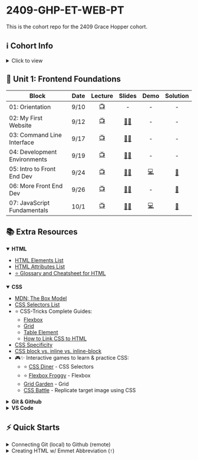 # 2409-GHP-ET-WEB-PT

This is the cohort repo for the 2409 Grace Hopper cohort.

## ℹ️ Cohort Info

<details>
<summary>Click to view</summary>
<h3>🧑‍🏫 Instructional Staff</h3>

- Liz Hoppstetter - Instructor
- Torie Kim - Open Support Mentor
- Rebecca Klasson - Career Success Coach
- Jess Williams - Learner Experience Manager

<h3>🔗 Important Links</h3>
These are important links that you'll need throughout the course:

[Zoom Classroom](https://fullstackacademy.zoom.us/j/9227706854?pwd=M1dpN1B0YmdLbWowaUhwUHl6TDJGdz09) | [Canvas](https://fullstack.instructure.com/courses/1122) | [Recorded Lectures](https://www.youtube.com/playlist?list=PL_yPiP-ZZLhLB0-eHhxcVxHDBNokCyitc) | [Learning Teams](https://docs.google.com/spreadsheets/d/1fBnvWI-ErJmlXrlrmi_I3vLErA7t7CNciZs-Fveqkgc/edit?gid=337656156#gid=337656156)

<h3>📅 Class Schedule</h3>

→ Every Tuesday & Thursday @ 7pm - 10pm ET
<br>
→ [Curriculum Roadmap](https://docs.google.com/spreadsheets/d/1KDJQ_L7sDzuia-NcybOdGJBGUmQCS42iQ6sZdw9Dm0E/edit?usp=sharing)

<strong>Holidays and Days Off</strong>

- 🦃 Thanksgiving: Thurs, 11/28/24
- ⛄ Winter Break:
  Tues, 12/24/24 - Tues, 12/31/24
- 🎓 Graduation/End Date: March 27th, 2025

<h3>📅 Open Support Hours Schedule</h3>

[Zoom Room](https://fullstackacademy.zoom.us/j/3401123996?pwd=b1UwZmJXR2VRVWdqY0FXb0V3WkIzZz09)

→ Monday 3pm- 11pm ET <br>
→ Tuesday 3pm-6pm ET<br>
→ Wednesday 3pm-11pm ET <br>
→ Thursday 3pm-6pm ET <br>
→ Friday 3pm-6pm ET

</details>

## 🌱 Unit 1: Frontend Foundations

| Block                        | Date |              Lecture               |                                                                Slides                                                                |                    Demo                    |                   Solution                   |
| ---------------------------- | :--: | :--------------------------------: | :----------------------------------------------------------------------------------------------------------------------------------: | :----------------------------------------: | :------------------------------------------: |
| 01: Orientation              | 9/10 | [📺](https://youtu.be/jYUljk-SWt0) |                                                                  -                                                                   |                     -                      |                      -                       |
| 02: My First Website         | 9/12 | [📺](https://youtu.be/tiO2Q9_Pqp4) |           [:teacher:](https://fullstack.instructure.com/courses/1122/pages/block-2-my-first-website?module_item_id=353860)           |                     -                      |                      -                       |
| 03: Command Line Interface   | 9/17 | [📺](https://youtu.be/0KA3sVtf7tQ) |        [:teacher:](https://fullstack.instructure.com/courses/1122/pages/block-3-command-line-interface?module_item_id=353868)        |                     -                      |                      -                       |
| 04: Development Environments | 9/19 | [📺](https://youtu.be/oN-FyxhYZAI) |       [:teacher:](https://fullstack.instructure.com/courses/1122/pages/block-4-development-environments?module_item_id=353876)       |                     -                      |                      -                       |
| 05: Intro to Front End Dev   | 9/24 | [📺](https://youtu.be/cczD2zhlaXM) | [:teacher:](https://fullstack.instructure.com/courses/1122/pages/block-5-introduction-to-frontend-development?module_item_id=353886) | [💻](./block05/guided-practice/index.html) | [👾](./block05/workshop-solution/index.html) |
| 06: More Front End Dev       | 9/26 | [📺](https://youtu.be/VV_IYt0AoNI) |      [:teacher:](https://fullstack.instructure.com/courses/1122/pages/block-6-more-frontend-development?module_item_id=353892)       |                     -                      | [👾](./block06/workshop-solution/index.html) |
| 07: JavaScript Fundamentals  | 10/1 | [📺](https://youtu.be/A5vEDBpXv4o) |       [:teacher:](https://fullstack.instructure.com/courses/1122/pages/block-7-javascript-fundamentals?module_item_id=353898)        |      [💻](./block07/workshop/code.js)      | [👾](./block07/workshop-solution/script.js)  |

## 📚 Extra Resources

<details open>
<summary><strong>HTML</strong></summary>

- [HTML Elements List](https://developer.mozilla.org/en-US/docs/Web/HTML/Element)
- [HTML Attributes List](https://developer.mozilla.org/en-US/docs/Web/HTML/Attributes)
- [⭐ Glossary and Cheatsheet for HTML](https://www.codecademy.com/article/glossary-html)
</details>

<details open>
<summary><strong>CSS</strong></summary>

- [MDN: The Box Model](https://developer.mozilla.org/en-US/docs/Learn/CSS/Building_blocks/The_box_model)
- [CSS Selectors List](https://www.w3schools.com/cssref/css_selectors.php)
- ⭐ CSS-Tricks Complete Guides:
  - [Flexbox](https://css-tricks.com/snippets/css/a-guide-to-flexbox/)
  - [Grid](https://css-tricks.com/snippets/css/complete-guide-grid/)
  - [Table Element](https://css-tricks.com/complete-guide-table-element/)
  - [How to Link CSS to HTML](https://www.freecodecamp.org/news/how-to-link-css-to-html/)
- [CSS Specificity](https://www.w3schools.com/css/css_specificity.asp)
- [CSS block vs. inline vs. inline-block](https://www.samanthaming.com/pictorials/css-inline-vs-inlineblock-vs-block/)
- 🎮✨ Interactive games to learn & practice CSS:
  - ⭐ [CSS Diner](https://flukeout.github.io/) - CSS Selectors
  - ⭐ [Flexbox Froggy](https://flexboxfroggy.com/) - Flexbox
  - [Grid Garden](https://cssgridgarden.com/) - Grid
  - [CSS Battle](https://cssbattle.dev/) - Replicate target image using CSS
  </details>

<details>
<summary><strong>Git & Github</strong></summary>

- [Github Cheat Sheet PDF](https://education.github.com/git-cheat-sheet-education.pdf)
- [Github: About Git](https://docs.github.com/en/get-started/using-git/about-git)
- [Github: Renaming the default branch from `master`](https://github.com/github/renaming)
- [Pro Git Book (free)](https://git-scm.com/book/en/v2)
- [Atlassian: Learn Git Tutorials](https://www.atlassian.com/git/tutorials)
- [FreeCodeCamp: How to Delete a Git Branch](https://www.freecodecamp.org/news/how-to-delete-a-git-branch-both-locally-and-remotely/)
</details>

<details>
<summary><strong>VS Code</strong></summary>

- [⭐ Emmet Documentation: Cheat Sheet](https://docs.emmet.io/cheat-sheet/)
- [VS Code Tips & Tricks](https://code.visualstudio.com/docs/getstarted/tips-and-tricks)
- [VS Code Key Bindings](https://code.visualstudio.com/docs/getstarted/keybindings#_keyboard-shortcuts-reference)
- Keyboard Shortcuts
  - [Windows](https://code.visualstudio.com/shortcuts/keyboard-shortcuts-windows.pdf)
  - [MacOS](https://code.visualstudio.com/shortcuts/keyboard-shortcuts-macos.pdf)
- [Snappify: 21 Best VSCode Extensions Every Dev Should Know (2024)](https://snappify.com/blog/best-vscode-extensions)
</details>

## ⚡ Quick Starts

<details>
<summary>Connecting Git (local) to Github (remote)</summary>
<br>

<strong>Create a new repository on the command line:</strong>

- echo "# holder" >> README.md
- git init
- git add README.md
- git commit -m "first commit"
- git branch -M main
- git remote add origin
- git push -u origin main

<strong>Push an existing repository from the command line:</strong>

- git remote add origin
- git branch -M main
- git push -u origin main

</details>

<details>
<summary>Creating HTML w/ Emmet Abbreviation (<code>!</code>)</summary>
<br>

<strong>In VSCode:</strong> `SHIFT`+ `1`, then `ENTER`
<br>

Will result in a basic HTML doc:

```html
<!DOCTYPE html>
<html lang="en">
  <head>
    <meta charset="UTF-8" />
    <meta name="viewport" content="width=device-width, initial-scale=1.0" />
    <title>Document</title>
  </head>
  <body>
    <!-- HTML Body -->
  </body>
</html>
```

</details>
